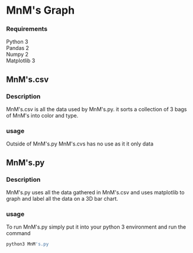 # MnM's Graph
### Requirements
Python 3 \
Pandas 2 \
Numpy 2 \
Matplotlib 3
## MnM's.csv
### Description
MnM's.csv is all the data used by MnM's.py. it sorts a collection of 3 bags of MnM's into color and type.
### usage
Outside of MnM's.py MnM's.cvs has no use as it it only data
## MnM's.py
### Description
MnM's.py uses all the data gathered in MnM's.csv and uses matplotlib to graph and label all the data on a 3D bar chart.
### usage
To run MnM's.py simply put it into your python 3 environment and run the command
```python
python3 MnM's.py
```
